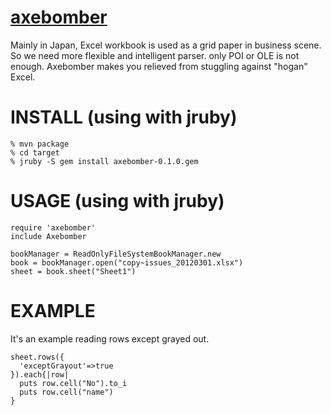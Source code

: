[axebomber](https://github.com/kawasima/axebomber)
========

Mainly in Japan, Excel workbook is used as a grid paper in business scene. So we need more flexible and intelligent parser. only POI or OLE is not enough.
Axebomber makes you relieved from stuggling against "hogan" Excel.

INSTALL (using with jruby)
========

    % mvn package
    % cd target
    % jruby -S gem install axebomber-0.1.0.gem

USAGE (using with jruby)
========

    require 'axebomber'
    include Axebomber

    bookManager = ReadOnlyFileSystemBookManager.new
    book = bookManager.open("copy~issues_20120301.xlsx")
    sheet = book.sheet("Sheet1")



EXAMPLE
========

It's an example reading rows except grayed out.

    sheet.rows({
      'exceptGrayout'=>true
    }).each{|row|
      puts row.cell("No").to_i
      puts row.cell("name")
    }